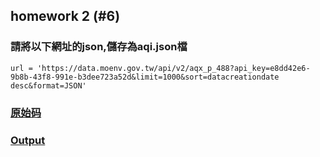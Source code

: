 ## homework 2 (#6)
### 請將以下網址的json,儲存為aqi.json檔
```
url = 'https://data.moenv.gov.tw/api/v2/aqx_p_488?api_key=e8dd42e6-9b8b-43f8-991e-b3dee723a52d&limit=1000&sort=datacreationdate desc&format=JSON'
```

### [原始码](https://github.com/mjchen004/mj_window/blob/main/homework/issue%20%236/homework.ipynb)  
### [Output](https://github.com/mjchen004/mj_window/blob/main/homework/issue%20%236/aqi.json)
